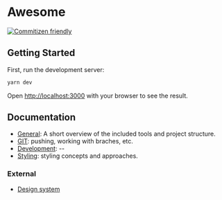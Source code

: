 # Awesome

[![Commitizen friendly](https://img.shields.io/badge/commitizen-friendly-brightgreen.svg)](http://commitizen.github.io/cz-cli/)


## Getting Started

First, run the development server:

```bash
yarn dev
```

Open [http://localhost:3000](http://localhost:3000) with your browser to see the result.

## Documentation

* [General](./docs/general/README.md): A short overview of the included tools and project structure.
* [GIT](./docs/git/README.md): pushing, working with braches, etc.
* [Development](./docs/develpment/README.md): --
* [Styling](./docs/styling/README.md): styling concepts and approaches.


### External

* [Design system](https://figma.com)
